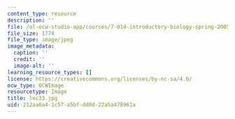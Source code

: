 ```yaml
---
content_type: resource
description: ''
file: /ol-ocw-studio-app/courses/7-014-introductory-biology-spring-2005/212aa6a41c57a5bfdd0d22a5a478961a_lec33.jpg
file_size: 1774
file_type: image/jpeg
image_metadata:
  caption: ''
  credit: ''
  image-alt: ''
learning_resource_types: []
license: https://creativecommons.org/licenses/by-nc-sa/4.0/
ocw_type: OCWImage
resourcetype: Image
title: lec33.jpg
uid: 212aa6a4-1c57-a5bf-dd0d-22a5a478961a
---
```

